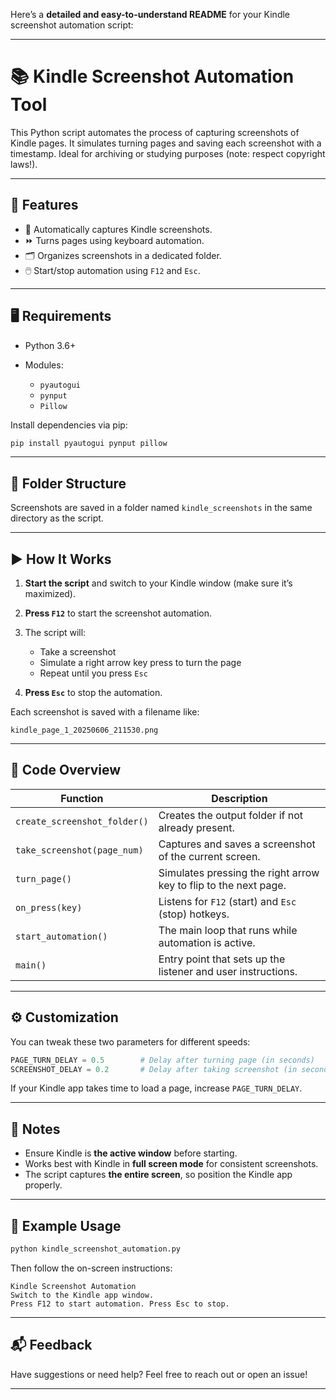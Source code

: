 Here’s a **detailed and easy-to-understand README** for your Kindle screenshot automation script:

---

# 📚 Kindle Screenshot Automation Tool

This Python script automates the process of capturing screenshots of Kindle pages. It simulates turning pages and saving each screenshot with a timestamp. Ideal for archiving or studying purposes (note: respect copyright laws!).

---

## 🔧 Features

* 📸 Automatically captures Kindle screenshots.
* ⏩ Turns pages using keyboard automation.
* 🗂️ Organizes screenshots in a dedicated folder.
* 🖱️ Start/stop automation using `F12` and `Esc`.

---

## 🖥️ Requirements

* Python 3.6+
* Modules:

  * `pyautogui`
  * `pynput`
  * `Pillow`

Install dependencies via pip:

```bash
pip install pyautogui pynput pillow
```

---

## 📂 Folder Structure

Screenshots are saved in a folder named `kindle_screenshots` in the same directory as the script.

---

## ▶️ How It Works

1. **Start the script** and switch to your Kindle window (make sure it’s maximized).
2. **Press `F12`** to start the screenshot automation.
3. The script will:

   * Take a screenshot
   * Simulate a right arrow key press to turn the page
   * Repeat until you press `Esc`
4. **Press `Esc`** to stop the automation.

Each screenshot is saved with a filename like:

```
kindle_page_1_20250606_211530.png
```

---

## 📜 Code Overview

| Function                     | Description                                                      |
| ---------------------------- | ---------------------------------------------------------------- |
| `create_screenshot_folder()` | Creates the output folder if not already present.                |
| `take_screenshot(page_num)`  | Captures and saves a screenshot of the current screen.           |
| `turn_page()`                | Simulates pressing the right arrow key to flip to the next page. |
| `on_press(key)`              | Listens for `F12` (start) and `Esc` (stop) hotkeys.              |
| `start_automation()`         | The main loop that runs while automation is active.              |
| `main()`                     | Entry point that sets up the listener and user instructions.     |

---

## ⚙️ Customization

You can tweak these two parameters for different speeds:

```python
PAGE_TURN_DELAY = 0.5        # Delay after turning page (in seconds)
SCREENSHOT_DELAY = 0.2       # Delay after taking screenshot (in seconds)
```

If your Kindle app takes time to load a page, increase `PAGE_TURN_DELAY`.

---

## 🚨 Notes

* Ensure Kindle is **the active window** before starting.
* Works best with Kindle in **full screen mode** for consistent screenshots.
* The script captures **the entire screen**, so position the Kindle app properly.

---

## 🧠 Example Usage

```bash
python kindle_screenshot_automation.py
```

Then follow the on-screen instructions:

```
Kindle Screenshot Automation
Switch to the Kindle app window.
Press F12 to start automation. Press Esc to stop.
```

---

## 📬 Feedback

Have suggestions or need help? Feel free to reach out or open an issue!

---


